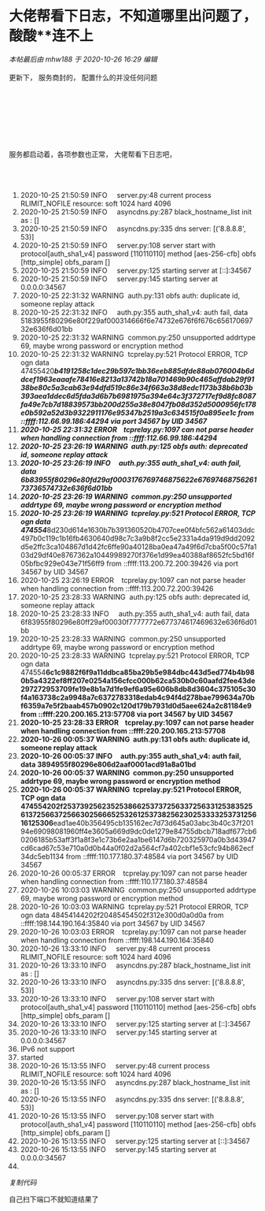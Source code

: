 # 大佬帮看下日志，不知道哪里出问题了，酸酸**连不上


<i class="pstatus"> 本帖最后由 mhw188 于 2020-10-26 16:29 编辑 </i><br />
<br />
更新下， 服务商封的， 配置什么的并没任何问题<br />
<br />
<br />
<br />
<br />
<br />
<br />
<br />
<br />
服务都启动着，各项参数也正常， 大佬帮看下日志吧，<br />
<br />
<br />
<br /><div class="blockcode"><div id="code_GDg"><ol><li>2020-10-25 21:50:59 INFO&nbsp; &nbsp;&nbsp;&nbsp;server.py:48 current process RLIMIT_NOFILE resource: soft 1024 hard 4096<br /><li>2020-10-25 21:50:59 INFO&nbsp; &nbsp;&nbsp;&nbsp;asyncdns.py:287 black_hostname_list init as : []<br /><li>2020-10-25 21:50:59 INFO&nbsp; &nbsp;&nbsp;&nbsp;asyncdns.py:335 dns server: [('8.8.8.8', 53)]<br /><li>2020-10-25 21:50:59 INFO&nbsp; &nbsp;&nbsp;&nbsp;server.py:108 server start with protocol[auth_sha1_v4] password [110110110] method [aes-256-cfb] obfs [http_simple] obfs_param []<br /><li>2020-10-25 21:50:59 INFO&nbsp; &nbsp;&nbsp;&nbsp;server.py:125 starting server at [::]:34567<br /><li>2020-10-25 21:50:59 INFO&nbsp; &nbsp;&nbsp;&nbsp;server.py:145 starting server at 0.0.0.0:34567<br /><li>2020-10-25 22:31:32 WARNING&nbsp;&nbsp;auth.py:131 obfs auth: duplicate id, someone replay attack<br /><li>2020-10-25 22:31:32 INFO&nbsp; &nbsp;&nbsp;&nbsp;auth.py:355 auth_sha1_v4: auth fail, data 5183955f80296e80f229af000314666f6e74732e676f6f676c65617069732e636f6d01bb<br /><li>2020-10-25 22:31:32 WARNING&nbsp;&nbsp;common.py:250 unsupported addrtype 69, maybe wrong password or encryption method<br /><li>2020-10-25 22:31:32 WARNING&nbsp;&nbsp;tcprelay.py:521 Protocol ERROR, TCP ogn data 47455420*****b4191258c1dec29b597c1bb36eeb885dfde88ab076004b6ddcef1963eaaafe78416e8213a13742b18a701469b90c465affdab29f9138be80c5a3cab63e94dfd519c86e34f663a38d8edc1173b38b6b03b393aea1ddec6d5fda3d6b7b6981975a394e64c3f372717ef9d8fc8087fa49e7cb7d18839573bb200d255a38e8047fb08d352d5000956fc178e0b592a52d3b9322911176e95347b2519a3c634515f0a895ee1c from ::ffff:112.66.99.186:44294 via port 34567 by UID 34567<br /><li>2020-10-25 22:31:32 ERROR&nbsp; &nbsp; tcprelay.py:1097 can not parse header when handling connection from ::ffff:112.66.99.186:44294<br /><li>2020-10-25 23:26:19 WARNING&nbsp;&nbsp;auth.py:125 obfs auth: deprecated id, someone replay attack<br /><li>2020-10-25 23:26:19 INFO&nbsp; &nbsp;&nbsp;&nbsp;auth.py:355 auth_sha1_v4: auth fail, data 6b83955f80296e80fd29af0003176769746875622e6769746875626173736574732e636f6d01bb<br /><li>2020-10-25 23:26:19 WARNING&nbsp;&nbsp;common.py:250 unsupported addrtype 69, maybe wrong password or encryption method<br /><li>2020-10-25 23:26:19 WARNING&nbsp;&nbsp;tcprelay.py:521 Protocol ERROR, TCP ogn data 474554*****8d230d614e1630b7b391360520b4707cee0f4bfc562a61403ddc497b0c119c1b16fb4630640d98c7c3a9b8f2cc5e2331a4da919d9dd2092d5e2ffc3ca104867d1d42fc6ffe90a40128ba0ea47a49f6d7cba5f00c57fa103d29df40e8767362a10449989270f376e1d99ea40388af8652fc5bd16f05bfbc929e043e71f56ff9 from ::ffff:113.200.72.200:39426 via port 34567 by UID 34567<br /><li>2020-10-25 23:26:19 ERROR&nbsp; &nbsp; tcprelay.py:1097 can not parse header when handling connection from ::ffff:113.200.72.200:39426<br /><li>2020-10-25 23:28:33 WARNING&nbsp;&nbsp;auth.py:125 obfs auth: deprecated id, someone replay attack<br /><li>2020-10-25 23:28:33 INFO&nbsp; &nbsp;&nbsp;&nbsp;auth.py:355 auth_sha1_v4: auth fail, data 6f83955f80296e80ff29af00030f7777772e677374617469632e636f6d01bb<br /><li>2020-10-25 23:28:33 WARNING&nbsp;&nbsp;common.py:250 unsupported addrtype 69, maybe wrong password or encryption method<br /><li>2020-10-25 23:28:33 WARNING&nbsp;&nbsp;tcprelay.py:521 Protocol ERROR, TCP ogn data 474554******6c1c9882f6f9a11ddbca85ba29b5e984dbc443d5ed774b4b980b5a4322ef8ff207e0254a156cfcc000b62ca530b0c60aafd2fee43de297272953709fe19e8b1a7d1fe9ef6a95e606b8db8d3604c375105c30f4a163738c2a9948a7c6372783318edab4c94f4d278bae799634a70bf6359a7e5f2baab457b0902c120d179b7931d0d5aee624a2c81184e9 from ::ffff:220.200.165.213:57708 via port 34567 by UID 34567<br /><li>2020-10-25 23:28:33 ERROR&nbsp; &nbsp; tcprelay.py:1097 can not parse header when handling connection from ::ffff:220.200.165.213:57708<br /><li>2020-10-26 00:05:37 WARNING&nbsp;&nbsp;auth.py:131 obfs auth: duplicate id, someone replay attack<br /><li>2020-10-26 00:05:37 INFO&nbsp; &nbsp;&nbsp;&nbsp;auth.py:355 auth_sha1_v4: auth fail, data 3894955f80296e806d2aaf0001acd91a8a01bd<br /><li>2020-10-26 00:05:37 WARNING&nbsp;&nbsp;common.py:250 unsupported addrtype 69, maybe wrong password or encryption method<br /><li>2020-10-26 00:05:37 WARNING&nbsp;&nbsp;tcprelay.py:521 Protocol ERROR, TCP ogn data 474554202f25373925623525386625373725633725633125383525613725663725663025666525326125373825623025333325373125616125306******ead1ae40b356495cb135162ec7d73d645a03abc3b40c37f20194e69098081960ff4e3605a669d9dc0de1279e84755dbcb718adf677cb60206185b53aff3f1a8f3e1c73b6e2aa1be6147d6b720325970a0b3d43947cd6cad67c53e710a0d0b44a0f02d2a564cf7a402cbf1e53cfc94b862ecf34dc5eb1134 from ::ffff:110.177.180.37:48584 via port 34567 by UID 34567<br /><li>2020-10-26 00:05:37 ERROR&nbsp; &nbsp; tcprelay.py:1097 can not parse header when handling connection from ::ffff:110.177.180.37:48584<br /><li>2020-10-26 10:03:03 WARNING&nbsp;&nbsp;common.py:250 unsupported addrtype 69, maybe wrong password or encryption method<br /><li>2020-10-26 10:03:03 WARNING&nbsp;&nbsp;tcprelay.py:521 Protocol ERROR, TCP ogn data 48454144202f20485454502f312e300d0a0d0a from ::ffff:198.144.190.164:35840 via port 34567 by UID 34567<br /><li>2020-10-26 10:03:03 ERROR&nbsp; &nbsp; tcprelay.py:1097 can not parse header when handling connection from ::ffff:198.144.190.164:35840<br /><li>2020-10-26 13:33:10 INFO&nbsp; &nbsp;&nbsp;&nbsp;server.py:48 current process RLIMIT_NOFILE resource: soft 1024 hard 4096<br /><li>2020-10-26 13:33:10 INFO&nbsp; &nbsp;&nbsp;&nbsp;asyncdns.py:287 black_hostname_list init as : []<br /><li>2020-10-26 13:33:10 INFO&nbsp; &nbsp;&nbsp;&nbsp;asyncdns.py:335 dns server: [('8.8.8.8', 53)]<br /><li>2020-10-26 13:33:10 INFO&nbsp; &nbsp;&nbsp;&nbsp;server.py:108 server start with protocol[auth_sha1_v4] password [110110110] method [aes-256-cfb] obfs [http_simple] obfs_param []<br /><li>2020-10-26 13:33:10 INFO&nbsp; &nbsp;&nbsp;&nbsp;server.py:125 starting server at [::]:34567<br /><li>2020-10-26 13:33:10 INFO&nbsp; &nbsp;&nbsp;&nbsp;server.py:145 starting server at 0.0.0.0:34567<br /><li>IPv6 not support<br /><li>started<br /><li>2020-10-26 15:13:55 INFO&nbsp; &nbsp;&nbsp;&nbsp;server.py:48 current process RLIMIT_NOFILE resource: soft 1024 hard 4096<br /><li>2020-10-26 15:13:55 INFO&nbsp; &nbsp;&nbsp;&nbsp;asyncdns.py:287 black_hostname_list init as : []<br /><li>2020-10-26 15:13:55 INFO&nbsp; &nbsp;&nbsp;&nbsp;asyncdns.py:335 dns server: [('8.8.8.8', 53)]<br /><li>2020-10-26 15:13:55 INFO&nbsp; &nbsp;&nbsp;&nbsp;server.py:108 server start with protocol[auth_sha1_v4] password [110110110] method [aes-256-cfb] obfs [http_simple] obfs_param []<br /><li>2020-10-26 15:13:55 INFO&nbsp; &nbsp;&nbsp;&nbsp;server.py:125 starting server at [::]:34567<br /><li>2020-10-26 15:13:55 INFO&nbsp; &nbsp;&nbsp;&nbsp;server.py:145 starting server at 0.0.0.0:34567<br /><li></ol></div><em onclick="copycode($('code_GDg'));">复制代码</em></div>

自己扫下端口不就知道结果了
